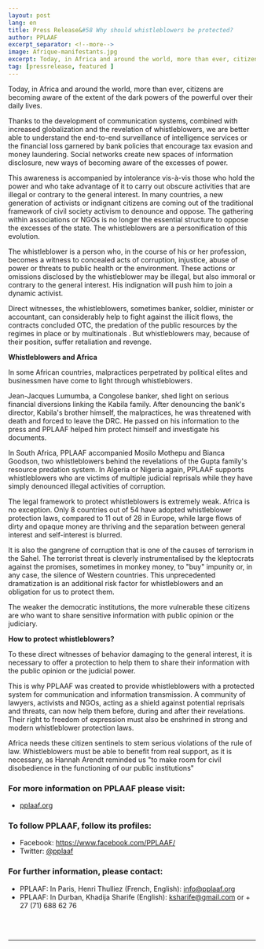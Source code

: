 ```yaml
---
layout: post
lang: en
title: Press Release&#58 Why should whistleblowers be protected?
author: PPLAAF
excerpt_separator: <!--more-->
image: Afrique-manifestants.jpg
excerpt: Today, in Africa and around the world, more than ever, citizens are becoming aware of the extent of the dark powers of the powerful over their daily lives. 
tag: [pressrelease, featured ]
---
```


Today, in Africa and around the world, more than ever, citizens are becoming aware of the extent of the dark powers of the powerful over their daily lives. 

Thanks to the development of communication systems, combined with increased globalization and the revelation of whistleblowers, we are better able to understand the end-to-end surveillance of intelligence services or the financial loss garnered by bank policies that encourage tax evasion and money laundering. Social networks create new spaces of information disclosure, new ways of becoming aware of the excesses of power.

This awareness is accompanied by intolerance vis-à-vis those who hold the power and who take advantage of it to carry out obscure activities that are illegal or contrary to the general interest. In many countries, a new generation of activists or indignant citizens are coming out of the traditional framework of civil society activism to denounce and oppose. The gathering within associations or NGOs is no longer the essential structure to oppose the excesses of the state. The whistleblowers are a personification of this evolution.

The whistleblower is a person who, in the course of his or her profession, becomes a witness to concealed acts of corruption, injustice, abuse of power or threats to public health or the environment. These actions or omissions disclosed by the whistleblower may be illegal, but also immoral or contrary to the general interest. His indignation will push him to join a dynamic activist. 

Direct witnesses, the whistleblowers, sometimes banker, soldier, minister or accountant, can considerably help to fight against the illicit flows, the contracts concluded OTC, the predation of the public resources by the regimes in place or by multinationals . But whistleblowers may, because of their position, suffer retaliation and revenge.

**Whistleblowers and Africa**

In some African countries, malpractices perpetrated by political elites and businessmen have come to light through whistleblowers. 

Jean-Jacques Lumumba, a Congolese banker, shed light on serious financial diversions linking the Kabila family. After denouncing the bank's director, Kabila's brother himself, the malpractices, he was threatened with death and forced to leave the DRC. He passed on his information to the press and PPLAAF helped him protect himself and investigate his documents.

In South Africa, PPLAAF accompanied Mosilo Mothepu and Bianca Goodson, two whistleblowers behind the revelations of the Gupta family's resource predation system. In Algeria or Nigeria again, PPLAAF supports whistleblowers who are victims of multiple judicial reprisals while they have simply denounced illegal activities of corruption. 

The legal framework to protect whistleblowers is extremely weak. Africa is no exception. Only 8 countries out of 54 have adopted whistleblower protection laws, compared to 11 out of 28 in Europe, while large flows of dirty and opaque money are thriving and the separation between general interest and self-interest is blurred.

It is also the gangrene of corruption that is one of the causes of terrorism in the Sahel. The terrorist threat is cleverly instrumentalised by the kleptocrats against the promises, sometimes in monkey money, to "buy" impunity or, in any case, the silence of Western countries. This unprecedented dramatization is an additional risk factor for whistleblowers and an obligation for us to protect them. 

The weaker the democratic institutions, the more vulnerable these citizens are who want to share sensitive information with public opinion or the judiciary. 

**How to protect whistleblowers?**

To these direct witnesses of behavior damaging to the general interest, it is necessary to offer a protection to help them to share their information with the public opinion or the judicial power. 

This is why PPLAAF was created to provide whistleblowers with a protected system for communication and information transmission. A community of lawyers, activists and NGOs, acting as a shield against potential reprisals and threats, can now help them before, during and after their revelations. Their right to freedom of expression must also be enshrined in strong and modern whistleblower protection laws.

Africa needs these citizen sentinels to stem serious violations of the rule of law. Whistleblowers must be able to benefit from real support, as it is necessary, as Hannah Arendt reminded us "to make room for civil disobedience in the functioning of our public institutions"

### For more information on PPLAAF please visit:
- [pplaaf.org](https://pplaaf.org)


### To follow PPLAAF, follow its profiles:
- Facebook: <https://www.facebook.com/PPLAAF/>
- Twitter: [@pplaaf](https://twitter.com/pplaaf)

### For further information, please contact:
- PPLAAF: In Paris, Henri Thulliez (French, English): [info@pplaaf.org](mailto:info@pplaaf.org)
- PPLAAF: In Durban, Khadija Sharife (English): [ksharife@gmail.com](mailto:ksharife@gmail.com) or + 27 (71) 688 62 76

<br>
<br>

----------------------
